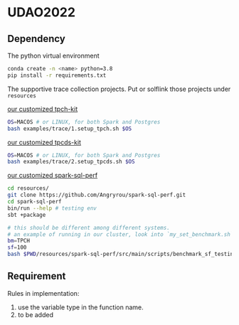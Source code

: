 # UDAO2022

## Dependency 

The python virtual environment
```bash
conda create -n <name> python=3.8
pip install -r requirements.txt
```

The supportive trace collection projects. Put or solflink those projects under `resources`

[our customized tpch-kit][1]
```bash
OS=MACOS # or LINUX, for both Spark and Postgres
bash examples/trace/1.setup_tpch.sh $OS
```

[our customized tpcds-kit][2]
```bash
OS=MACOS # or LINUX, for both Spark and Postgres
bash examples/trace/2.setup_tpcds.sh $OS
```

[our customized spark-sql-perf][3]
```bash
cd resources/
git clone https://github.com/Angryrou/spark-sql-perf.git
cd spark-sql-perf
bin/run --help # testing env
sbt +package

# this should be different among different systems.
# an example of running in our cluster, look into `my_set_benchmark.sh` for more details
bm=TPCH
sf=100
bash $PWD/resources/spark-sql-perf/src/main/scripts/benchmark_sf_testing/my_set_benchmark.sh $bm $sf 
```
   
[1]: https://github.com/Angryrou/tpch-kit
[2]: https://github.com/Angryrou/tpcds-kit
[3]: https://github.com/Angryrou/spark-sql-perf

## Requirement

Rules in implementation:
1. use the variable type in the function name.
2. to be added
